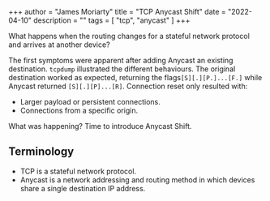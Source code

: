 +++
author = "James Moriarty"
title = "TCP Anycast Shift"
date = "2022-04-10"
description = ""
tags = [
  "tcp",
  "anycast"
]
+++

What happens when the routing changes for a stateful network protocol and arrives at another device?

The first symptoms were apparent after adding Anycast an existing destination. `tcpdump` illustrated the different behaviours. The original destination worked as expected, returning the flags`[S][.][P.]...[F.]` while Anycast returned `[S][.][P]...[R]`. Connection reset only resulted with:

* Larger payload or persistent connections.
* Connections from a specific origin.

What was happening? Time to introduce Anycast Shift.

## Terminology

* TCP is a stateful network protocol.
* Anycast is a network addressing and routing method in which devices share a single destination IP address.
